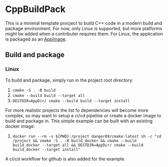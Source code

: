 # CppBuildPack

This is a minimal template procject to build C++ code in a modern build and package environment. For now, only Linux is supported, but more platforms might be added when a contributer requires them. For Linux, the application is packaged as an [AppImage](https://appimage.org/).

## Build and package
### Linux
To build and package, simply run in the project root directory:
1. `cmake -S . -B build`
2. `cmake --build build --target all`
3. `DESTDIR=AppDir/ cmake --build build --target install`

For more realistic projects the list fo dependencies will become more complex, so may want to setup a ci/cd pipeline or create a docker image to build and package in. This simple example can be built with an existing docker image:
1. `docker run --rm -v ${PWD}:/project danger89/cmake:latest sh -c "cd /project && cmake -S . -B build_docker && cmake --build build_docker --target all && DESTDIR=AppDir/ cmake --build build_docker --target install"`

A ci/cd workflow for github is also added for the example.
